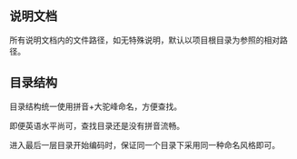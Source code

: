 ## 说明文档

所有说明文档内的文件路径，如无特殊说明，默认以项目根目录为参照的相对路径。

## 目录结构

目录结构统一使用拼音+大驼峰命名，方便查找。

即便英语水平尚可，查找目录还是没有拼音流畅。

进入最后一层目录开始编码时，保证同一个目录下采用同一种命名风格即可。